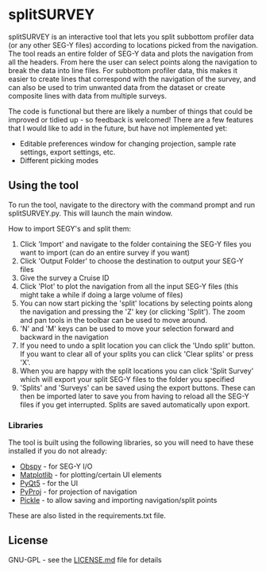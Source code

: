 # splitSURVEY

splitSURVEY is an interactive tool that lets you split subbottom profiler data (or any other SEG-Y files) according to locations picked from the navigation. The tool reads an entire folder of SEG-Y data and plots the navigation from all the headers. From here the user can select points along the navigation to break the data into line files. For subbottom profiler data, this makes it easier to create lines that correspond with the navigation of the survey, and can also be used to trim unwanted data from the dataset or create composite lines with data from multiple surveys.

The code is functional but there are likely a number of things that could be improved or tidied up - so feedback is welcomed! There are a few features that I would like to add in the future, but have not implemented yet:

- Editable preferences window for changing projection, sample rate settings, export settings, etc.
- Different picking modes

## Using the tool

To run the tool, navigate to the directory with the command prompt and run splitSURVEY.py. This will launch the main window.

How to import SEGY's and split them:

1. Click 'Import' and navigate to the folder containing the SEG-Y files you want to import (can do an entire survey if you want)
2. Click 'Output Folder' to choose the destination to output your SEG-Y files
3. Give the survey a Cruise ID
4. Click 'Plot' to plot the navigation from all the input SEG-Y files (this might take a while if doing a large volume of files)
5. You can now start picking the 'split' locations by selecting points along the navigation and pressing the 'Z' key (or clicking 'Split'). The zoom and pan tools in the toolbar can be used to move around.
6. 'N' and 'M' keys can be used to move your selection forward and backward in the navigation
7. If you need to undo a split location you can click the 'Undo split' button. If you want to clear all of your splits you can click 'Clear splits' or press 'X'.
8. When you are happy with the split locations you can click 'Split Survey' which will export your split SEG-Y files to the folder you specified
9. 'Splits' and 'Surveys' can be saved using the export buttons. These can then be imported later to save you from having to reload all the SEG-Y files if you get interrupted. Splits are saved automatically upon export.

### Libraries

The tool is built using the following libraries, so you will need to have these installed if you do not already:
* [Obspy](http://www.obspy.org) - for SEG-Y I/O
* [Matplotlib](https://matplotlib.org/) - for plotting/certain UI elements
* [PyQt5](https://pypi.org/project/PyQt5/) - for the UI
* [PyProj](https://pypi.org/project/pyproj/) - for projection of navigation
* [Pickle](https://docs.python.org/2/library/pickle.html/) - to allow saving and importing navigation/split points

These are also listed in the requirements.txt file.

## License

GNU-GPL - see the [LICENSE.md](LICENSE.md) file for details


